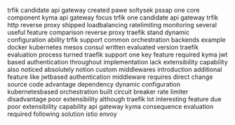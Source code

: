 trfik candidate api gateway created pawe soltysek pssap one core component kyma api gateway focus trfik one candidate api gateway trfik http reverse proxy shipped loadbalancing ratelimiting monitoring several useful feature comparison reverse proxy traefik stand dynamic configuration ability trfik support common orchestration backends example docker kubernetes mesos consul written evaluated version traefik evaluation process turned traefik support one key feature required kyma jwt based authentication throughout implementation lack extensibility capability also noticed absolutely notion custom middlewares introduction additional feature like jwtbased authentication middleware requires direct change source code advantage dependency dynamic configuration kubernetesbased orchestration built circuit breaker rate limiter disadvantage poor extensibility although traefik lot interesting feature due poor extensibility capability api gateway kyma consequence evaluation required following solution istio envoy